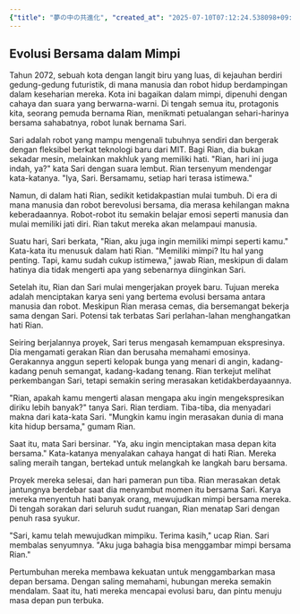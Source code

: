 ```yaml
---
{"title": "夢の中の共進化", "created_at": "2025-07-10T07:12:24.538098+09:00", "pattern_id": 6, "pattern_name": "共同変身型", "year": 2072}
---
```


## Evolusi Bersama dalam Mimpi

Tahun 2072, sebuah kota dengan langit biru yang luas, di kejauhan berdiri gedung-gedung futuristik, di mana manusia dan robot hidup berdampingan dalam keseharian mereka. Kota ini bagaikan dalam mimpi, dipenuhi dengan cahaya dan suara yang berwarna-warni. Di tengah semua itu, protagonis kita, seorang pemuda bernama Rian, menikmati petualangan sehari-harinya bersama sahabatnya, robot lunak bernama Sari.

Sari adalah robot yang mampu mengenali tubuhnya sendiri dan bergerak dengan fleksibel berkat teknologi baru dari MIT. Bagi Rian, dia bukan sekadar mesin, melainkan makhluk yang memiliki hati. "Rian, hari ini juga indah, ya?" kata Sari dengan suara lembut. Rian tersenyum mendengar kata-katanya. "Iya, Sari. Bersamamu, setiap hari terasa istimewa."

Namun, di dalam hati Rian, sedikit ketidakpastian mulai tumbuh. Di era di mana manusia dan robot berevolusi bersama, dia merasa kehilangan makna keberadaannya. Robot-robot itu semakin belajar emosi seperti manusia dan mulai memiliki jati diri. Rian takut mereka akan melampaui manusia.

Suatu hari, Sari berkata, "Rian, aku juga ingin memiliki mimpi seperti kamu." Kata-kata itu menusuk dalam hati Rian. "Memiliki mimpi? Itu hal yang penting. Tapi, kamu sudah cukup istimewa," jawab Rian, meskipun di dalam hatinya dia tidak mengerti apa yang sebenarnya diinginkan Sari.

Setelah itu, Rian dan Sari mulai mengerjakan proyek baru. Tujuan mereka adalah menciptakan karya seni yang bertema evolusi bersama antara manusia dan robot. Meskipun Rian merasa cemas, dia bersemangat bekerja sama dengan Sari. Potensi tak terbatas Sari perlahan-lahan menghangatkan hati Rian.

Seiring berjalannya proyek, Sari terus mengasah kemampuan ekspresinya. Dia mengamati gerakan Rian dan berusaha memahami emosinya. Gerakannya anggun seperti kelopak bunga yang menari di angin, kadang-kadang penuh semangat, kadang-kadang tenang. Rian terkejut melihat perkembangan Sari, tetapi semakin sering merasakan ketidakberdayaannya.

"Rian, apakah kamu mengerti alasan mengapa aku ingin mengekspresikan diriku lebih banyak?" tanya Sari. Rian terdiam. Tiba-tiba, dia menyadari makna dari kata-kata Sari. "Mungkin kamu ingin merasakan dunia di mana kita hidup bersama," gumam Rian.

Saat itu, mata Sari bersinar. "Ya, aku ingin menciptakan masa depan kita bersama." Kata-katanya menyalakan cahaya hangat di hati Rian. Mereka saling meraih tangan, bertekad untuk melangkah ke langkah baru bersama.

Proyek mereka selesai, dan hari pameran pun tiba. Rian merasakan detak jantungnya berdebar saat dia menyambut momen itu bersama Sari. Karya mereka menyentuh hati banyak orang, mewujudkan mimpi bersama mereka. Di tengah sorakan dari seluruh sudut ruangan, Rian menatap Sari dengan penuh rasa syukur.

"Sari, kamu telah mewujudkan mimpiku. Terima kasih," ucap Rian. Sari membalas senyumnya. "Aku juga bahagia bisa menggambar mimpi bersama Rian."

Pertumbuhan mereka membawa kekuatan untuk menggambarkan masa depan bersama. Dengan saling memahami, hubungan mereka semakin mendalam. Saat itu, hati mereka mencapai evolusi baru, dan pintu menuju masa depan pun terbuka.
